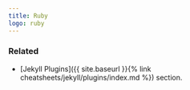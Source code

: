 ```yaml
---
title: Ruby
logo: ruby
---
```




### Related

- [Jekyll Plugins]({{ site.baseurl }}{% link cheatsheets/jekyll/plugins/index.md %}) section.
